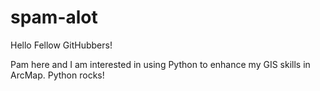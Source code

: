 # spam-alot
Hello Fellow GitHubbers!

Pam here and I am interested in using Python to enhance my GIS skills in ArcMap.
Python rocks!
